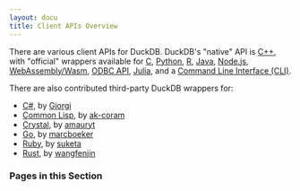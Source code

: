 ```yaml
---
layout: docu
title: Client APIs Overview
---
```


There are various client APIs for DuckDB. DuckDB's "native" API is [C++](cpp), with "official" wrappers available for [C](c/overview), [Python](python/overview), [R](r), [Java](java), [Node.js](nodejs/overview), [WebAssembly/Wasm](wasm/overview), [ODBC API](odbc/overview), [Julia](julia), and a [Command Line Interface (CLI)](cli).

There are also contributed third-party DuckDB wrappers for:

- [C#](https://github.com/Giorgi/DuckDB.NET), by [Giorgi](https://github.com/Giorgi)
- [Common Lisp](https://github.com/ak-coram/cl-duckdb), by [ak-coram](https://github.com/ak-coram)
- [Crystal](https://github.com/amauryt/crystal-duckdb), by [amauryt](https://github.com/amauryt)
- [Go](https://github.com/marcboeker/go-duckdb), by [marcboeker](https://github.com/marcboeker)
- [Ruby](https://github.com/suketa/ruby-duckdb), by [suketa](https://github.com/suketa)
- [Rust](https://github.com/wangfenjin/duckdb-rs), by [wangfenjin](https://github.com/wangfenjin)

### Pages in this Section
